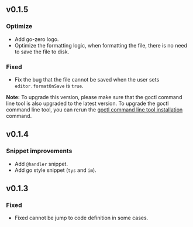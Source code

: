 ## v0.1.5

### Optimize

- Add go-zero logo.
- Optimize the formatting logic, when formatting the file, there is no need to save the file to disk.

### Fixed

- Fix the bug that the file cannot be saved when the user sets `editor.formatOnSave` is `true`.

**Note:** To upgrade this version, please make sure that the goctl command line tool is also upgraded to the latest version. To upgrade the goctl command line tool, you can rerun the [goctl command line tool installation](https://github.com/tal-tech/go-zero#5-quick-start) command.

## v0.1.4

### Snippet improvements

- Add `@handler` snippet.
- Add go style snippet (`tys` and `im`).

## v0.1.3

### Fixed

- Fixed cannot be jump to code definition in some cases.